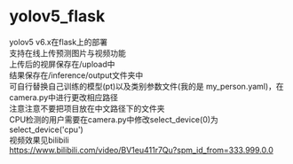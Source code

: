 # yolov5_flask
yolov5 v6.x在flask上的部署   
支持在线上传预测图片与视频功能   
上传后的视屏保存在/upload中   
结果保存在/inference/output文件夹中   
可自行替换自己训练的模型(pt)以及类别参数文件(我的是 my_person.yaml)，在camera.py中进行更改相应路径         
注意注意不要把项目放在中文路径下的文件夹   
CPU检测的用户需要在camera.py中修改select_device(0)为select_device('cpu')   
视频效果见bilibili   
https://www.bilibili.com/video/BV1eu411r7Qu?spm_id_from=333.999.0.0
